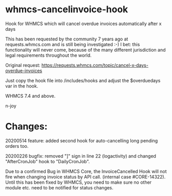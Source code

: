 # whmcs-cancelinvoice-hook
Hook for WHMCS which will cancel overdue invoices automatically after x days

This has been requested by the community 7 years ago at requests.whmcs.com and is still being investigated :-)
I bet: this functionality will never come, because of the many different jurisdiction and legal requirements throughout the world.

Original request: https://requests.whmcs.com/topic/cancel-x-days-overdue-invoices

Just copy the hook file into /includes/hooks and adjust the $overduedays var in the hook. 

WHMCS 7.4 and above.

n-joy


# Changes:

20200514 feature: added second hook for auto-cancelling long pending orders too.

20200226 bugfix: removed "]" sign in line 22 (logactivity) and changed "AfterCronJob" hook to "DailyCronJob". 

Due to a confirmed Bug in WHMCS Core, the InvoiceCancelled Hook will not fire when changing invoice status by API call.
(internal case #CORE-14322). Until this has been fixed by WHMCS, you need to make sure no other module etc. need to be notified for status changes.


